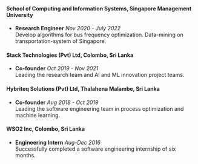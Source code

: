 #### School of Computing and Information Systems, Singapore Management University
- **Research Engineer**  _Nov 2020 - July 2022_  
  Develop algorithms for bus frequency optimization. Data-mining on transportation-system of Singapore.

#### Stack Technologies (Pvt) Ltd, Colombo, Sri Lanka
- **Co-founder**  _Oct 2019 - Nov 2021_  
  Leading the research team and AI and ML innovation project teams.

#### Hybriteq Solutions (Pvt) Ltd, Thalahena Malambe, Sri Lanka
- **Co-founder**  _Aug 2018 - Oct 2019_  
  Leading the software engineering team in process optimization and machine learning.

#### WSO2 Inc, Colombo, Sri Lanka
- **Engineering Intern**  _Aug-Dec 2016_  
  Successfully completed a software engineering internship of six months.
